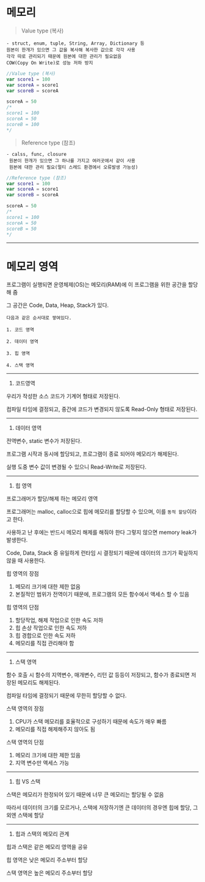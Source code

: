 # 메모리

> Value type (복사)
    
    - struct, enum, tuple, String, Array, Dictionary 등
    원본이 한개가 있으면 그 값을 복사해 복사한 값으로 각각 사용
    각각 따로 관리되기 때문에 원본에 대한 관리가 필요없음
    COW(Copy On Write)로 성능 저하 방지
```swift
//Value type (복사)
var score1 = 100
var scoreA = score1
var scoreB = scoreA

scoreA = 50
/*
score1 = 100
scoreA = 50
scoreB = 100
*/
```
   
> Reference type (참조)
   
    - calss, func, closure
     원본이 한개가 있으면 그 하나를 가지고 여러곳에서 같이 사용
     원본에 대한 관리 필요(멀티 스레드 환경에서 오류발생 가능성)
```swift
//Reference type (참조)
var score1 = 100
var scoreA = score1
var scoreB = scoreA

scoreA = 50
/*
score1 = 100
scoreA = 50
scoreB = 50
*/
```

----
# 메모리 영역

프로그램이 실행되면 운영체제(OS)는 메모리(RAM)에 이 프로그램을 위한 공간을 할당해 줌

그 공간은 Code, Data, Heap, Stack가 있다.

```
다음과 같은 순서대로 쌓여있다.

1. 코드 영역

2. 데이터 영역

3. 힙 영역

4. 스택 영역
```

---

1. 코드영역

우리가 작성한 소스 코드가 기계어 형태로 저장된다.

컴파일 타임에 결정되고, 중간에 코드가 변경되지 않도록 Read-Only 형태로 저장된다.

---

1. 데이터 영역

전역변수, static 변수가 저장된다.

프로그램 시작과 동시에 할당되고, 프로그램이 종료 되어야 메모리가 해제된다.

실행 도중 변수 값이 변경될 수 있으니 Read-Write로 저장된다.

---

1. 힙 영역

프로그래머가 할당/해제 하는 메모리 영역

프로그래머는 malloc, calloc으로 힙에 메모리를 할당할 수 있으며, 이를 `동적 할당`이라고 한다.

사용하고 난 후에는 반드시 메모리 해제를 해줘야 한다 그렇지 않으면 memory leak가 발생한다.

Code, Data, Stack 중 유일하게 런타임 시 결정되기 때문에 데이터의 크기가 확실하지 않을 때 사용한다.

힙 영역의 장점

1. 메모리 크기에 대한 제한 없음
2. 본질적인 범위가 전역이기 때문에, 프로그램의 모든 함수에서 액세스 할 수 있음

힙 영역의 단점

1. 할당작업, 해제 작업으로 인한 속도 저하
2. 힙 손상 작업으로 인한 속도 저하
3. 힙 경합으로 인한 속도 저하
4. 메모리를 직접 관리해야 함

---

1. 스택 영역

함수 호출 시 함수의 지역변수, 매개변수, 리턴 값 등등이 저장되고, 함수가 종료되면 저장된 메모리도 해제된다.

컴파일 타임에 결정되기 때문에 무한히 할당할 수 없다.

스택 영역의 장점

1. CPU가 스택 메모리를 효율적으로 구성하기 때문에 속도가 매우 빠름
2. 메모리를 직접 해제해주지 않아도 됨

스택 영역의 단점

1. 메모리 크기에 대한 제한 있음
2. 지역 변수만 액세스 가능

---

1. 힙 VS 스택

스택은 메모리가 한정되어 있기 때문에 너무 큰 메모리는 할당될 수 없음

따라서 데이터의 크기를 모르거나, 스택에 저장하기엔 큰 데이터의 경우엔 힙에 할당, 그 외엔 스택에 할당

---

1. 힙과 스택의 메모리 관계

힙과 스택은 같은 메모리 영역을 공유

힙 영역은 낮은 메모리 주소부터 할당

스택 영역은 높은 메모리 주소부터 할당